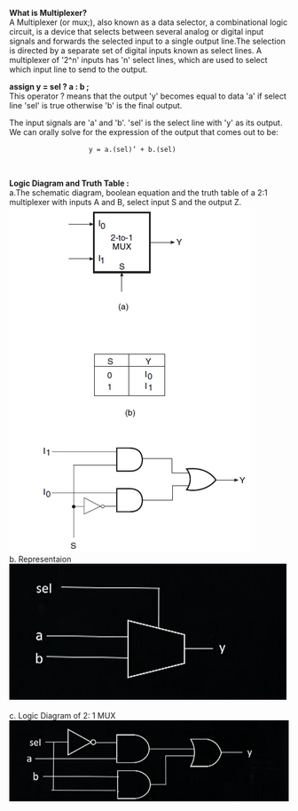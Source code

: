 
**What is Multiplexer?**  <br />
A Multiplexer (or mux;), also known as a data selector, a combinational logic circuit,  is a device that selects between several analog or digital input signals and forwards the selected input to a single output line.The selection is directed by a separate set of digital inputs known as select lines. A multiplexer of  '2^n' inputs has 'n' select lines, which are used to select which input line to send to the output.
<br />

**assign y = sel ? a : b ;**        <br />
This operator ? means that the output 'y' becomes equal to data 'a' if select line 'sel' is true otherwise 'b' is the final output. 

The input signals are 'a' and 'b'. 'sel' is the select line with 'y' as its output. We can orally solve for the expression of the output that comes out to be:

                        y = a.(sel)’ + b.(sel)

<br />

**Logic Diagram and Truth Table :**<br />
a.The schematic diagram, boolean equation and the truth table of a 2:1 multiplexer with inputs A and B, select input S and the output Z. <br />
<img src="Mux3.PNG"> <br />
b. Representaion  <br />
 <img src="Mux2.PNG">  
 <br />
 c. Logic Diagram of 2: 1 MUX  <br />
  <img src="Mux1.PNG"> <br />
 


